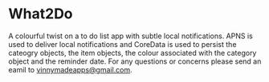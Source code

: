 # What2Do
A colourful twist on a to do list app with subtle local notifications. APNS is used to deliver local notifications and CoreData is used to persist the cateogry objects, the item objects, the colour associated with the category object and the reminder date. For any questions or concerns please send an eamil to vinnymadeapps@gmail.com.

